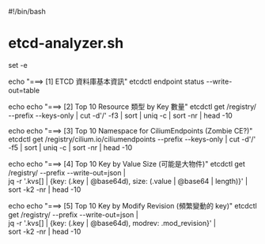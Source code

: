 #!/bin/bash
# etcd-analyzer.sh

set -e

echo "===> [1] ETCD 資料庫基本資訊"
etcdctl endpoint status --write-out=table

echo
echo "===> [2] Top 10 Resource 類型 by Key 數量"
etcdctl get /registry/ --prefix --keys-only | cut -d'/' -f3 | sort | uniq -c | sort -nr | head -10

echo
echo "===> [3] Top 10 Namespace for CiliumEndpoints (Zombie CE?)"
etcdctl get /registry/cilium.io/ciliumendpoints --prefix --keys-only | cut -d'/' -f5 | sort | uniq -c | sort -nr | head -10

echo
echo "===> [4] Top 10 Key by Value Size (可能是大物件)"
etcdctl get /registry/ --prefix --write-out=json | \
jq -r '.kvs[] | {key: (.key | @base64d), size: (.value | @base64 | length)}' | \
sort -k2 -nr | head -10

echo
echo "===> [5] Top 10 Key by Modify Revision (頻繁變動的 key)"
etcdctl get /registry/ --prefix --write-out=json | \
jq -r '.kvs[] | {key: (.key | @base64d), modrev: .mod_revision}' | \
sort -k2 -nr | head -10